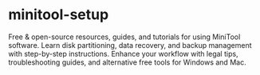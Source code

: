 # minitool-setup
Free &amp; open-source resources, guides, and tutorials for using MiniTool software. Learn disk partitioning, data recovery, and backup management with step-by-step instructions. Enhance your workflow with legal tips, troubleshooting guides, and alternative free tools for Windows and Mac.
